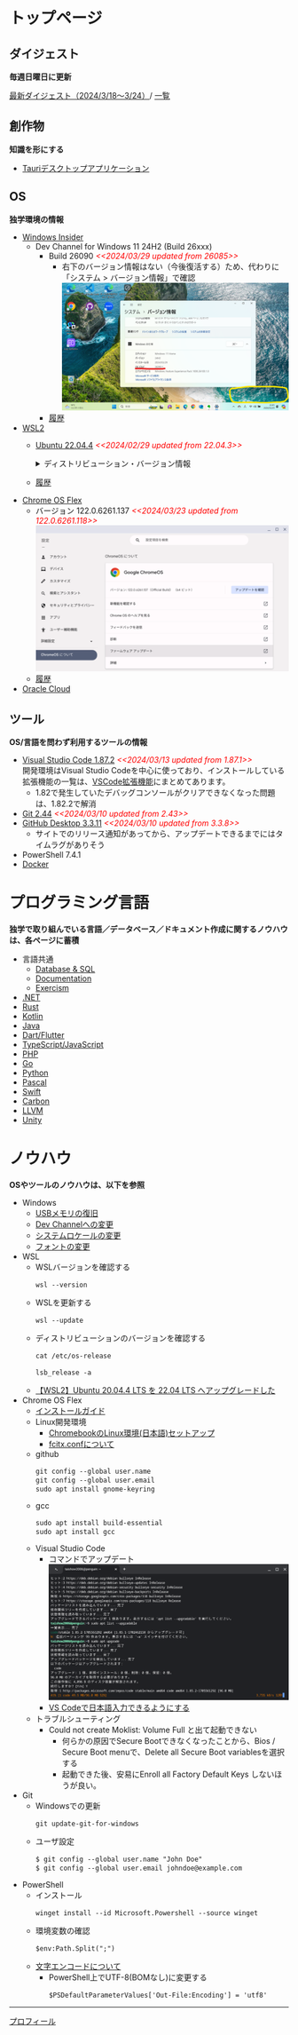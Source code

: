 # トップページ

##  ダイジェスト
**毎週日曜日に更新**

  [最新ダイジェスト（2024/3/18～3/24）](https://note.com/taishow2020/n/n0aa1d7326546)/
  [一覧](./digest/digestList.md)

##  創作物
**知識を形にする**
- [Tauriデスクトップアプリケーション](./design/tauriApp/index.md)

##  OS
**独学環境の情報**
- [Windows Insider](https://aka.ms/DevLatest)
  - Dev Channel for Windows 11 24H2 (Build 26xxx)
    - Build 26090 <span style="color: red;">*<<2024/03/29 updated from 26085>>*</span>
      - 右下のバージョン情報はない（今後復活する）ため、代わりに「システム > バージョン情報」で確認
      ![デスクトップ](./images/Windows/20240329_Windows11_Build26090.png)
    - [履歴](./history/Windows.md)
- [WSL2](https://learn.microsoft.com/ja-jp/windows/wsl/install)
  - [Ubuntu 22.04.4](https://www.releases.ubuntu.com/jammy/) <span style="color: red;">*<<2024/02/29 updated from 22.04.3>>*</span>
    <details>
    <summary>ディストリビューション・バージョン情報</summary>

    ```
    PRETTY_NAME="Ubuntu 22.04.4 LTS"
    NAME="Ubuntu"
    VERSION_ID="22.04"
    VERSION="22.04.4 LTS (Jammy Jellyfish)"
    VERSION_CODENAME=jammy
    ID=ubuntu
    ID_LIKE=debian
    HOME_URL="https://www.ubuntu.com/"
    SUPPORT_URL="https://help.ubuntu.com/"
    BUG_REPORT_URL="https://bugs.launchpad.net/ubuntu/"
    PRIVACY_POLICY_URL="https://www.ubuntu.com/legal/terms-and-policies/privacy-policy"
    UBUNTU_CODENAME=jammy
    ```
    </details>
  - [履歴](./history/Wsl.md)
- [Chrome OS Flex](https://chromereleases.googleblog.com/search/label/ChromeOS%20Flex)
  - バージョン 122.0.6261.137 <span style="color: red;">*<<2024/03/23 updated from 122.0.6261.118>>*</span>
    ![Chrome OS Flexバージョン情報](./images/Chrome/20240323_Chrome_OS_Flex_122.0.6261.137.png)
  - [履歴](./history/Chrome.md)
- [Oracle Cloud](./knowhow/OracleCloud.md)

## ツール
**OS/言語を問わず利用するツールの情報**
- [Visual Studio Code 1.87.2](https://code.visualstudio.com/) <span style="color: red;">*<<2024/03/13 updated from 1.87.1>>*</span> <BR />
  開発環境はVisual Studio Codeを中心に使っており、インストールしている拡張機能の一覧は、[VSCode拡張機能](./sub/vscodeExtensions.md)にまとめてあります。<BR />
  - 1.82で発生していたデバッグコンソールがクリアできなくなった問題は、1.82.2で解消
- [Git 2.44](https://git-scm.com/download) <span style="color: red;">*<<2024/03/10 updated from 2.43>>*</span>
- [GitHub Desktop 3.3.11](https://desktop.github.com/release-notes/) <span style="color: red;">*<<2024/03/10 updated from 3.3.8>>*</span>
  - サイトでのリリース通知があってから、アップデートできるまでにはタイムラグがありそう
- PowerShell 7.4.1
- [Docker](./knowhow/Docker.md)

#  プログラミング言語
**独学で取り組んでいる言語／データベース／ドキュメント作成に関するノウハウは、各ページに蓄積**
- 言語共通
  - [Database & SQL](./knowhow/Database.md)
  - [Documentation](./knowhow/Documentation.md)
  - [Exercism](./knowhow/Exercism.md)
- [.NET](./knowhow/NET.md)
- [Rust](./knowhow/Rust.md)
- [Kotlin](./knowhow/Kotlin.md)
- [Java](./knowhow/Java.md)  
- [Dart/Flutter](./knowhow/Flutter.md)
- [TypeScript/JavaScript](./knowhow/TypeScript.md)
- [PHP](./knowhow/Php.md)
- [Go](./knowhow/Go.md)
- [Python](./knowhow/Python.md)
- [Pascal](./knowhow/Others.md#pascal)
- [Swift](./knowhow/Others.md#swift)
- [Carbon](./knowhow/Carbon.md)
- [LLVM](./knowhow/Others.md#llvm)
- [Unity](./knowhow/Unity.md)

# ノウハウ
**OSやツールのノウハウは、以下を参照**
- Windows
  - [USBメモリの復旧](https://jp.easeus.com/partition-manager/fix-usb-drive-incorrect-size.html)
  - [Dev Channelへの変更](https://mitomoha.hatenablog.com/entry/2023/08/11/010623)
  - [システムロケールの変更](./windows/systemLocale.md)
  - [フォントの変更](./windows/font.md)
- WSL
  - WSLバージョンを確認する
    ```
    wsl --version
    ```
  - WSLを更新する
    ```
    wsl --update
    ``` 
  - ディストリビューションのバージョンを確認する
    ```
    cat /etc/os-release
    ```
    ```
    lsb_release -a
    ```
  - [【WSL2】Ubuntu 20.04.4 LTS を 22.04 LTS へアップグレードした](https://zenn.dev/ryuu/articles/upgrade-ubuntu2204-wsl)
- Chrome OS Flex
  - [インストールガイド](https://support.google.com/chromeosflex/answer/11552529?hl=ja)
  - Linux開発環境
    - [ChromebookのLinux環境(日本語)セットアップ](https://3nmt.com/chromebook_linux_japanese/)
    - [fcitx.confについて](https://qiita.com/suzuki_sh/items/1319b050ba41e03890f5)
  - github
    ```
    git config --global user.name
    git config --global user.email
    sudo apt install gnome-keyring
    ```
  - gcc
    ```
    sudo apt install build-essential
    sudo apt install gcc
    ```
  - Visual Studio Code
    - コマンドでアップデート
      ![Upgrade on Chrome OS Flex](./images/Chrome/20240119_code_1.85.2.png)
    - [VS Codeで日本語入力できるようにする](https://gotoblog.org/chromebook-vscode-japanese/)
  - トラブルシューティング
    - Could not create Moklist: Volume Full と出て起動できない
      - 何らかの原因でSecure Bootできなくなったことから、Bios / Secure Boot menuで、Delete all Secure Boot variablesを選択する
      - 起動できた後、安易にEnroll all Factory Default Keys しないほうが良い。 
- Git
  - Windowsでの更新
    ```
    git update-git-for-windows
    ```
  - ユーザ設定
    ```
    $ git config --global user.name "John Doe"
    $ git config --global user.email johndoe@example.com
    ```
- PowerShell
  - インストール
    ```
    winget install --id Microsoft.Powershell --source winget
    ```
  - 環境変数の確認
    ```shell
    $env:Path.Split(";")
    ```
  - [文字エンコードについて](https://learn.microsoft.com/ja-jp/powershell/module/microsoft.powershell.core/about/about_character_encoding?view=powershell-7.3)
    - PowerShell上でUTF-8(BOMなし)に変更する
      ```shell
      $PSDefaultParameterValues['Out-File:Encoding'] = 'utf8'
      ```
---
[プロフィール](./sub/Profile.md)
